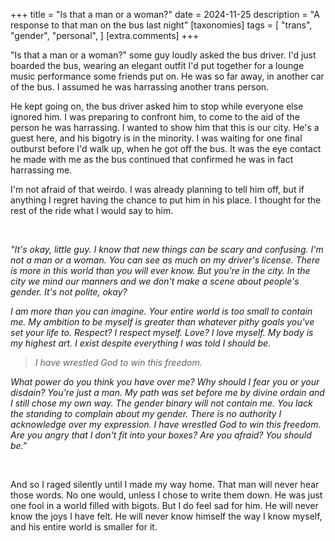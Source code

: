 +++
title = "Is that a man or a woman?"
date = 2024-11-25
description = "A response to that man on the bus last night"
[taxonomies]
tags = [
    "trans",
    "gender",
    "personal",
  ]
[extra.comments]
+++

"Is that a man or a woman?" some guy loudly asked the bus driver. I'd just boarded the bus, wearing an elegant outfit I'd put together for a lounge music performance some friends put on. He was so far away, in another car of the bus. I assumed he was harrassing another trans person.

He kept going on, the bus driver asked him to stop while everyone else ignored him. I was preparing to confront him, to come to the aid of the person he was harrassing. I wanted to show him that this is our city. He's a guest here, and his bigotry is in the minority. I was waiting for one final outburst before I'd walk up, when he got off the bus. It was the eye contact he made with me as the bus continued that confirmed he was in fact harrassing me.

I'm not afraid of that weirdo. I was already planning to tell him off, but if anything I regret having the chance to put him in his place. I thought for the rest of the ride what I would say to him.

<br/>

<i>"It's okay, little guy. I know that new things can be scary and confusing. I'm not a man or a woman. You can see as much on my driver's license. There is more in this world than you will ever know. But you're in the city. In the city we mind our manners and we don't make a scene about people's gender. It's not polite, okay?

I am more than you can imagine. Your entire world is too small to contain me. My ambition to be myself is greater than whatever pithy goals you've set your life to. Respect? I respect myself. Love? I love myself. My body is my highest art. I exist despite everything I was told I should be.

> I have wrestled God to win this freedom.

What power do you think you have over me? Why should I fear you or your disdain? You're just a man. My path was set before me by divine ordain and I still chose my own way. The gender binary will not contain me. You lack the standing to complain about my gender. There is no authority I acknowledge over my expression. I have wrestled God to win this freedom. Are you angry that I don't fit into your boxes? Are you afraid? You should be."</i>

<br/>

And so I raged silently until I made my way home. That man will never hear those words. No one would, unless I chose to write them down. He was just one fool in a world filled with bigots. But I do feel sad for him. He will never know the joys I have felt. He will never know himself the way I know myself, and his entire world is smaller for it.
